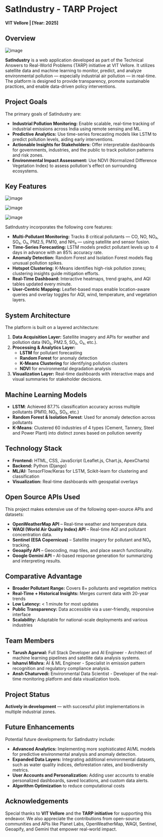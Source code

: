 # SatIndustry - TARP Project

**VIT Vellore | [Year: 2025]**

## Overview
![image](https://github.com/user-attachments/assets/ba43917c-8b1f-4310-9074-ba563dab68c8)

**SatIndustry** is a web application developed as part of the Technical Answers to Real-World Problems (TARP) initiative at VIT Vellore. It utilizes satellite data and machine learning to monitor, predict, and analyze environmental pollution — especially industrial air pollution — in real-time. The platform is designed to provide transparency, promote sustainable practices, and enable data-driven policy interventions.

## Project Goals

The primary goals of SatIndustry are:

- **Industrial Pollution Monitoring:** Enable scalable, real-time tracking of industrial emissions across India using remote sensing and ML.
- **Predictive Analytics:** Use time-series forecasting models like LSTM to predict pollution levels, aiding early interventions.
- **Actionable Insights for Stakeholders:** Offer interpretable dashboards for governments, industries, and the public to track pollution patterns and risk zones.
- **Environmental Impact Assessment:** Use NDVI (Normalized Difference Vegetation Index) to assess pollution's effect on surrounding ecosystems.

## Key Features
![image](https://github.com/user-attachments/assets/10617e09-1fb4-4f28-b92a-2da25759b568)

![image](https://github.com/user-attachments/assets/478cc190-ac41-49bd-b7fb-e7dce5baa0e1)

![image](https://github.com/user-attachments/assets/479c6a8a-5aa4-4e07-a4e7-d930931e6b4a)

SatIndustry incorporates the following core features:

- **Multi-Pollutant Monitoring:** Tracks 8 critical pollutants — CO, NO, NO₂, SO₂, O₃, PM2.5, PM10, and NH₃ — using satellite and sensor fusion.
- **Time-Series Forecasting:** LSTM models predict pollutant levels up to 4 days in advance with an 85% accuracy rate.
- **Anomaly Detection:** Random Forest and Isolation Forest models flag unusual pollution spikes.
- **Hotspot Clustering:** K-Means identifies high-risk pollution zones; clustering insights guide mitigation efforts.
- **Real-Time Dashboard:** Interactive heatmaps, trend graphs, and AQI tables updated every minute.
- **User-Centric Mapping:** Leaflet-based maps enable location-aware queries and overlay toggles for AQI, wind, temperature, and vegetation layers.

## System Architecture

The platform is built on a layered architecture:

1. **Data Acquisition Layer:** Satellite imagery and APIs for weather and pollution data (NO₂, PM2.5, SO₂, O₃, etc.).
2. **Processing & Analytics Layer:**
   - **LSTM** for pollutant forecasting
   - **Random Forest** for anomaly detection
   - **K-Means Clustering** for identifying pollution clusters
   - **NDVI** for environmental degradation analysis
3. **Visualization Layer:** Real-time dashboards with interactive maps and visual summaries for stakeholder decisions.

## Machine Learning Models

- **LSTM**: Achieved 87.7% classification accuracy across multiple pollutants (PM10, NO₂, SO₂, etc.)
- **Random Forest & Isolation Forest**: Used for anomaly detection across pollutants
- **K-Means**: Clustered 60 industries of 4 types (Cement, Tannery, Steel and Power Plant) into distinct zones based on pollution severity

## Technology Stack

- **Frontend:** HTML, CSS, JavaScript (Leaflet.js, Chart.js, ApexCharts)
- **Backend:** Python (Django)
- **ML/AI:** TensorFlow/Keras for LSTM, Scikit-learn for clustering and classification
- **Visualization:** Real-time dashboards with geospatial overlays

## Open Source APIs Used

This project makes extensive use of the following open-source APIs and datasets:

- **OpenWeatherMap API** – Real-time weather and temperature data.
- **WAQI (World Air Quality Index) API** – Real-time AQI and pollutant concentration data.
- **Sentinel (ESA Copernicus)** – Satellite imagery for pollutant and NO₂ tracking.
- **Geoapify API** – Geocoding, map tiles, and place search functionality.
- **Google Gemini API** – AI-based response generation for summarizing and interpreting results.

## Comparative Advantage

- **Broader Pollutant Range:** Covers 8+ pollutants and vegetation metrics
- **Real-Time + Historical Insights:** Merges current data with 20-year trends
- **Low Latency:** < 1 minute for most updates
- **Public Transparency:** Data accessible via a user-friendly, responsive interface
- **Scalability:** Adaptable for national-scale deployments and various industries

## Team Members

*   **Tarush Agarwal:** Full Stack Developer and AI Engineer - Architect of machine learning pipelines and satellite data analysis systems.
*   **Ishanvi Mishra:** AI & ML Engineer - Specialist in emission pattern recognition and regulatory compliance analysis.
*   **Ansh Chaturvedi:** Environmental Data Scientist - Developer of the real-time monitoring platform and data visualization tools.

## Project Status

**Actively in development** — with successful pilot implementations in multiple industrial zones.

## Future Enhancements

Potential future developments for SatIndustry include:

*   **Advanced Analytics:** Implementing more sophisticated AI/ML models for predictive environmental analysis and anomaly detection.
*   **Expanded Data Layers:** Integrating additional environmental datasets, such as water quality indices, deforestation rates, and biodiversity metrics.
*   **User Accounts and Personalization:**  Adding user accounts to enable personalized dashboards, saved locations, and custom data alerts.
*   **Algorithm Optimization** to reduce computational costs  

## Acknowledgements
Special thanks to **VIT Vellore** and the **TARP initiative** for supporting this endeavor. We also appreciate the contributions from open-source communities and APIs like Planet Labs, OpenWeatherMap, WAQI, Sentinel, Geoapify, and Gemini that empower real-world impact.
